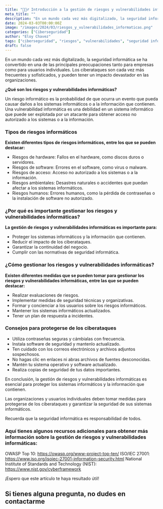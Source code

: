 ```yaml
---
title: "🕵🏻‍♂️ Introducción a la gestión de riesgos y vulnerabilidades informáticas"
meta_title: ""
description: "En un mundo cada vez más digitalizado, la seguridad informática se ha convertido en una de las principales preocupaciones tanto para empresas como para usuarios individuales."
date: 2024-03-03T00:00:00Z
image: "/images/2024/03/riesgos_y_vulnerabilidades_informaticas.png"
categories: ["Ciberseguridad"]
author: "Eloy Chavez"
tags: ["ciberseguridad", "riesgos", "vulnerabilidades", "seguridad informática"]
draft: false
---
```


En un mundo cada vez más digitalizado, la seguridad informática se ha convertido en una de las principales preocupaciones tanto para empresas como para usuarios individuales. Los ciberataques son cada vez más frecuentes y sofisticados, y pueden tener un impacto devastador en las organizaciones.

**¿Qué son los riesgos y vulnerabilidades informáticas?**

Un riesgo informático es la probabilidad de que ocurra un evento que pueda causar daños a los sistemas informáticos o a la información que contienen. Una vulnerabilidad informática es una debilidad en un sistema informático que puede ser explotada por un atacante para obtener acceso no autorizado a los sistemas o a la información.

### Tipos de riesgos informáticos
**Existen diferentes tipos de riesgos informáticos, entre los que se pueden destacar:**

- Riesgos de hardware: Fallos en el hardware, como discos duros o servidores.
- Riesgos de software: Errores en el software, como virus o malware.
- Riesgos de acceso: Acceso no autorizado a los sistemas o a la información.
- Riesgos ambientales: Desastres naturales o accidentes que puedan afectar a los sistemas informáticos.
- Riesgos humanos: Errores humanos, como la pérdida de contraseñas o la instalación de software no autorizado.

### ¿Por qué es importante gestionar los riesgos y vulnerabilidades informáticas?
**La gestión de riesgos y vulnerabilidades informáticas es importante para:**

- Proteger los sistemas informáticos y la información que contienen.
- Reducir el impacto de los ciberataques.
- Garantizar la continuidad del negocio.
- Cumplir con las normativas de seguridad informática.

### ¿Cómo gestionar los riesgos y vulnerabilidades informáticas?
**Existen diferentes medidas que se pueden tomar para gestionar los riesgos y vulnerabilidades informáticas, entre las que se pueden destacar:**

- Realizar evaluaciones de riesgos.
- Implementar medidas de seguridad técnicas y organizativas.
- Formar y concienciar a los usuarios sobre los riesgos informáticos.
- Mantener los sistemas informáticos actualizados.
- Tener un plan de respuesta a incidentes.

### Consejos para protegerse de los ciberataques
- Utiliza contraseñas seguras y cámbialas con frecuencia.
- Instala software de seguridad y mantenlo actualizado.
- Ten cuidado con los correos electrónicos y archivos adjuntos sospechosos.
- No hagas clic en enlaces ni abras archivos de fuentes desconocidas.
- Mantén tu sistema operativo y software actualizado.
- Realiza copias de seguridad de tus datos importantes.

En conclusión, la gestión de riesgos y vulnerabilidades informáticas es esencial para proteger los sistemas informáticos y la información que contienen.

Las organizaciones y usuarios individuales deben tomar medidas para protegerse de los ciberataques y garantizar la seguridad de sus sistemas informáticos.

Recuerda que la seguridad informática es responsabilidad de todos.

### Aquí tienes algunos recursos adicionales para obtener más información sobre la gestión de riesgos y vulnerabilidades informáticas:
OWASP Top 10: https://owasp.org/www-project-top-ten/
ISO/IEC 27001: https://www.iso.org/isoiec-27001-information-security.html
National Institute of Standards and Technology (NIST): https://www.nist.gov/cyberframework

¡Espero que este artículo te haya resultado útil!

## **Si tienes alguna pregunta, no dudes en contactarme**
